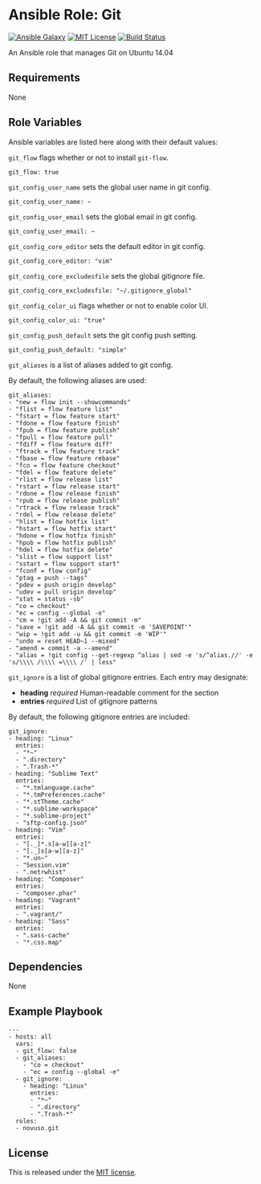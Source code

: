 # Ansible Role: Git

[![Ansible Galaxy](http://img.shields.io/badge/galaxy-novuso.git-000000.svg)](https://galaxy.ansible.com/list#/roles/3816)
[![MIT License](http://img.shields.io/badge/license-MIT-003399.svg)](http://opensource.org/licenses/MIT)
[![Build Status](https://travis-ci.org/novuso/ansible-role-git.svg)](https://travis-ci.org/novuso/ansible-role-git)

An Ansible role that manages Git on Ubuntu 14.04

## Requirements

None

## Role Variables

Ansible variables are listed here along with their default values:

`git_flow` flags whether or not to install `git-flow`.

    git_flow: true

`git_config_user_name` sets the global user name in git config.

    git_config_user_name: ~

`git_config_user_email` sets the global email in git config.

    git_config_user_email: ~

`git_config_core_editor` sets the default editor in git config.

    git_config_core_editor: "vim"

`git_config_core_excludesfile` sets the global gitignore file.

    git_config_core_excludesfile: "~/.gitignore_global"

`git_config_color_ui` flags whether or not to enable color UI.

    git_config_color_ui: "true"

`git_config_push_default` sets the git config push setting.

    git_config_push_default: "simple"

`git_aliases` is a list of aliases added to git config.

By default, the following aliases are used:

    git_aliases:
    - "new = flow init --showcommands"
    - "flist = flow feature list"
    - "fstart = flow feature start"
    - "fdone = flow feature finish"
    - "fpub = flow feature publish"
    - "fpull = flow feature pull"
    - "fdiff = flow feature diff"
    - "ftrack = flow feature track"
    - "fbase = flow feature rebase"
    - "fco = flow feature checkout"
    - "fdel = flow feature delete"
    - "rlist = flow release list"
    - "rstart = flow release start"
    - "rdone = flow release finish"
    - "rpub = flow release publish"
    - "rtrack = flow release track"
    - "rdel = flow release delete"
    - "hlist = flow hotfix list"
    - "hstart = flow hotfix start"
    - "hdone = flow hotfix finish"
    - "hpub = flow hotfix publish"
    - "hdel = flow hotfix delete"
    - "slist = flow support list"
    - "sstart = flow support start"
    - "fconf = flow config"
    - "ptag = push --tags"
    - "pdev = push origin develop"
    - "udev = pull origin develop"
    - "stat = status -sb"
    - "co = checkout"
    - "ec = config --global -e"
    - "cm = !git add -A && git commit -m"
    - "save = !git add -A && git commit -m 'SAVEPOINT'"
    - "wip = !git add -u && git commit -m 'WIP'"
    - "undo = reset HEAD~1 --mixed"
    - "amend = commit -a --amend"
    - "alias = !git config --get-regexp ^alias | sed -e 's/^alias.//' -e 's/\\\\ /\\\\ =\\\\ /' | less"

`git_ignore` is a list of global gitignore entries. Each entry may designate:

* **heading** *required* Human-readable comment for the section
* **entries** *required* List of gitignore patterns

By default, the following gitignore entries are included:

    git_ignore:
    - heading: "Linux"
      entries:
      - "*~"
      - ".directory"
      - ".Trash-*"
    - heading: "Sublime Text"
      entries:
      - "*.tmlanguage.cache"
      - "*.tmPreferences.cache"
      - "*.stTheme.cache"
      - "*.sublime-workspace"
      - "*.sublime-project"
      - "sftp-config.json"
    - heading: "Vim"
      entries:
      - "[._]*.s[a-w][a-z]"
      - "[._]s[a-w][a-z]"
      - "*.un~"
      - "Session.vim"
      - ".netrwhist"
    - heading: "Composer"
      entries:
      - "composer.phar"
    - heading: "Vagrant"
      entries:
      - ".vagrant/"
    - heading: "Sass"
      entries:
      - ".sass-cache"
      - "*.css.map"

## Dependencies

None

## Example Playbook

    ---
    - hosts: all
      vars:
      - git_flow: false
      - git_aliases:
        - "co = checkout"
        - "ec = config --global -e"
      - git_ignore:
        - heading: "Linux"
          entries:
          - "*~"
          - ".directory"
          - ".Trash-*"
      roles:
      - novuso.git

## License

This is released under the [MIT license](http://opensource.org/licenses/MIT).
